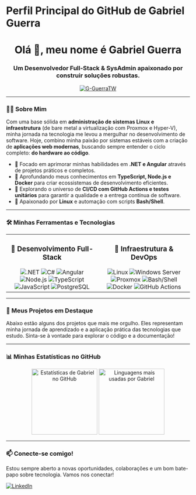 # Perfil Principal do GitHub de Gabriel Guerra

<div align="center">
  <h1 align="center">Olá 👋, meu nome é Gabriel Guerra</h1>
  <h3 align="center">Um Desenvolvedor Full-Stack & SysAdmin apaixonado por construir soluções robustas.</h3>
  <a href="https://github.com/G-GuerraTW">
    <img src="https://komarev.com/ghpvc/?username=G-GuerraTW&label=VISITAS+NO+PERFIL&color=0e75b6&style=for-the-badge" alt="G-GuerraTW" />
  </a>
</div>

---

### 👨‍💻 Sobre Mim

Com uma base sólida em **administração de sistemas Linux e infraestrutura** (de bare metal a virtualização com Proxmox e Hyper-V), minha jornada na tecnologia me levou a mergulhar no desenvolvimento de software. Hoje, combino minha paixão por sistemas estáveis com a criação de **aplicações web modernas**, buscando sempre entender o ciclo completo: **do hardware ao código**.

- 🔭 Focado em aprimorar minhas habilidades em **.NET e Angular** através de projetos práticos e completos.
- 🌱 Aprofundando meus conhecimentos em **TypeScript, Node.js e Docker** para criar ecossistemas de desenvolvimento eficientes.
- 🚀 Explorando o universo de **CI/CD com GitHub Actions e testes unitários** para garantir a qualidade e a entrega contínua de software.
- 🐧 Apaixonado por **Linux** e automação com scripts **Bash/Shell**.

---

### 🛠️ Minhas Ferramentas e Tecnologias

<table width="100%">
  <tr>
    <td width="50%" valign="top">
      <h3 align="center">🚀 Desenvolvimento Full-Stack</h3>
      <div align="center">
        <img src="https://img.shields.io/badge/.NET-512BD4?style=for-the-badge&logo=dotnet&logoColor=white" alt=".NET"/>
        <img src="https://img.shields.io/badge/C%23-239120?style=for-the-badge&logo=c-sharp&logoColor=white" alt="C#"/>
        <img src="https://img.shields.io/badge/Angular-DD0031?style=for-the-badge&logo=angular&logoColor=white" alt="Angular"/>
        <img src="https://img.shields.io/badge/Node.js-339933?style=for-the-badge&logo=nodedotjs&logoColor=white" alt="Node.js"/>
        <img src="https://img.shields.io/badge/TypeScript-3178C6?style=for-the-badge&logo=typescript&logoColor=white" alt="TypeScript"/>
        <img src="https://img.shields.io/badge/JavaScript-F7DF1E?style=for-the-badge&logo=javascript&logoColor=black" alt="JavaScript"/>
        <img src="https://img.shields.io/badge/PostgreSQL-4169E1?style=for-the-badge&logo=postgresql&logoColor=white" alt="PostgreSQL"/>
      </div>
    </td>
    <td width="50%" valign="top">
      <h3 align="center">🔧 Infraestrutura & DevOps</h3>
      <div align="center">
        <img src="https://img.shields.io/badge/Linux-FCC624?style=for-the-badge&logo=linux&logoColor=black" alt="Linux"/>
        <img src="https://img.shields.io/badge/Windows%20Server-0078D6?style=for-the-badge&logo=windows-server&logoColor=white" alt="Windows Server"/>
        <img src="https://img.shields.io/badge/Proxmox-E52F5D?style=for-the-badge&logo=proxmox&logoColor=white" alt="Proxmox"/>
        <img src="https://img.shields.io/badge/Shell_Script-121011?style=for-the-badge&logo=gnu-bash&logoColor=white" alt="Bash/Shell"/>
        <img src="https://img.shields.io/badge/Docker-2496ED?style=for-the-badge&logo=docker&logoColor=white" alt="Docker"/>
        <img src="https://img.shields.io/badge/GitHub_Actions-2088FF?style=for-the-badge&logo=github-actions&logoColor=white" alt="GitHub Actions"/>
      </div>
    </td>
  </tr>
</table>

---

### 📌 Meus Projetos em Destaque

Abaixo estão alguns dos projetos que mais me orgulho. Eles representam minha jornada de aprendizado e a aplicação prática das tecnologias que estudo. Sinta-se à vontade para explorar o código e a documentação!

<!-- 
  AQUI O GITHUB IRÁ MOSTRAR SEUS REPOSITÓRIOS FIXADOS AUTOMATICAMENTE. 
  Vá em seu perfil, na aba "Repositories", e clique no ícone de alfinete (📌) nos projetos que você quer destacar.
-->

---

### 📊 Minhas Estatísticas no GitHub

<div align="center">
  <img height="180em" src="https://github-readme-stats.vercel.app/api?username=G-GuerraTW&show_icons=true&theme=react&hide_border=true&bg_color=0D1117&title_color=F85D7F&icon_color=F8D866" alt="Estatísticas de Gabriel no GitHub"/>
  <img height="180em" src="https://github-readme-stats.vercel.app/api/top-langs/?username=G-GuerraTW&layout=compact&theme=react&hide_border=true&bg_color=0D1117&title_color=F85D7F&icon_color=F8D866" alt="Linguagens mais usadas por Gabriel"/>
</div>

---

### 📫 Conecte-se comigo!

Estou sempre aberto a novas oportunidades, colaborações e um bom bate-papo sobre tecnologia. Vamos nos conectar!

<p align="left">
  <a href="https://linkedin.com/in/seu-linkedin-aqui" target="_blank">
    <img src="https://img.shields.io/badge/-LinkedIn-0077B5?style=for-the-badge&logo=linkedin&logoColor=white" alt="LinkedIn"/>
  </a>
  <!-- Adicione outras redes se quiser, como o Twitter -->
  <!-- 
  <a href="https://twitter.com/seu-twitter-aqui" target="_blank">
    <img src="https://img.shields.io/badge/-Twitter-1DA1F2?style=for-the-badge&logo=twitter&logoColor=white" alt="Twitter"/>
  </a>
  -->
</p>
